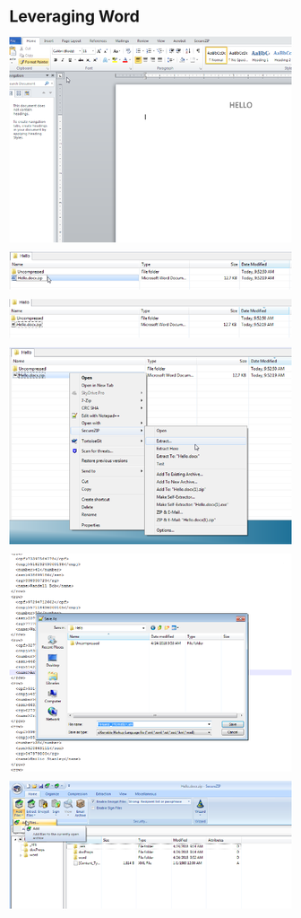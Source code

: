 # Leveraging Word

![](../.gitbook/assets/1.png)



![](../.gitbook/assets/2.png)

![](../.gitbook/assets/3.png)

![](../.gitbook/assets/4.png)

![](../.gitbook/assets/5.png)



![](../.gitbook/assets/6.png)

